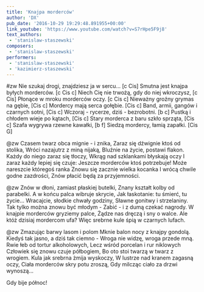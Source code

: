 ```yaml
---
title: 'Knajpa morderców'
author: 'DX'
pub_date: '2016-10-29 19:29:48.891955+00:00'
link_youtube: 'https://www.youtube.com/watch?v=S7rHpe5F9j8'
text_authors:
 - 'stanislaw-staszewski'
composers:
 - 'stanislaw-staszewski'
performers:
 - 'stanislaw-staszewski'
 - 'kazimierz-staszewski'
---
```


#zw
Nie szukaj drogi, znajdziesz ja w sercu... [c Cis]
Smutna jest knajpa byłych morderców. [c Cis c]
Niech Cię nie trwożą, gdy do niej wkroczysz, [c Cis]
Płonące w mroku morderców oczy. [c Cis c]
Nieważny groźny grymas na gębie, [Cis c]
Mordercy mają serca gołębie.  [Cis c]
Band, armii, gangów i czarnych sotni, [Cis c]
Wczoraj - rycerze, dziś - bezrobotni. [b c]
Pustką i chłodem wieje po kątach, [Cis c]
Stary morderca z baru szkło sprząta, [Cis c]
Szafa wygrywa rzewne kawałki, [b f]
Siedzą mordercy, łamią zapałki. [Cis G]

@zw
Czasem twarz obca mignie - i znika,
Zaraz się dźwignie ktoś od stolika,
Wróci nazajutrz z miną nijaką,
Bluźnie na życie, postawi flakon.
Każdy do niego zaraz się tłoczy,
Wkrąg nad szklankami błyskają oczy
I zaraz każdy lepiej się czuje:
Jeszcze morderców ktoś potrzebuje!
Może nareszcie któregoś ranka
Znowu się zacznie wielka kocanka
I wrócą chwile godne zazdrości,
Znów płacić będą za przyjemności.

@zw
Znów w dłoni, zamiast płaskiej butelki,
Znany kształt kolby od parabelki.
A w końcu palca wibruje skrycie,
Jak łaskotanie: tu śmierć, tu życie...
Wracajcie, słodkie chwały godziny,
Sławne gonitwy i strzelaniny.
Tak tylko można znowu być młodym -
Zabić - i z dumą czekać nagrody.
W knajpie morderców gryziemy palce,
Żądze nas dręczą i sny o walce.
Ale któż dzisiaj mordercom ufa?
Więc srebrne kule śpią w czarnych lufach.

@zw
Zmazując barwy lasom i polom
Mknie balon nocy z knajpy gondolą.
Kiedyś tak jasno, a dziś tak ciemno -
Wroga nie widzę, wroga przede mną.
Rwie łeb od tortur alkoholowych,
Lecz wśród porcelan i rur niklowych
Człowiek się znowu czuje półbogiem,
Bo oto stoi twarzą w twarz z wrogiem.
Kula jak srebrna żmija wyskoczy,
W lustrze nad kranem zagasną oczy,
Ciała morderców skry potu zroszą,
Gdy milcząc ciało za drzwi wynoszą...

Gdy bije północ!